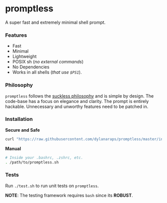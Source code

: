 # promptless

A super fast and extremely minimal shell prompt.

### Features

- Fast
- Minimal
- Lightweight
- POSIX sh (*no external commands*)
- No Dependencies
- Works in all shells (*that use `$PS1`*).


### Philosophy

`promptless` follows the [suckless philosophy](https://suckless.org/philosophy/) and is simple by design. The code-base has a focus on elegance and clarity. The prompt is entirely hackable. Unnecessary and unworthy features need to be patched in.


### Installation

**Secure and Safe**

```sh
curl "https://raw.githubusercontent.com/dylanaraps/promptless/master/install.sh" | sh
```

**Manual**

```sh
# Inside your .bashrc, .zshrc, etc.
. /path/to/promptless.sh
```

### Tests

Run `./test.sh` to run unit tests on `promptless`.

**NOTE**: The testing framework requires `bash` since its **ROBUST**.
